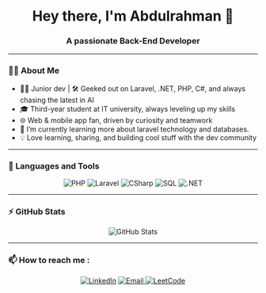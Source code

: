 <!-- Header Section -->
<h1 align="center">Hey there, I'm Abdulrahman 👋</h1>
<h3 align="center">A passionate Back-End Developer</h3>

---

<!-- About Me Section -->
### 👨‍💻 About Me
- 👨‍💻 Junior dev | 🛠️ Geeked out on Laravel, .NET, PHP, C#, and always chasing the latest in AI
- 🎓 Third-year student at IT university, always leveling up my skills
- 🌐 Web & mobile app fan, driven by curiosity and teamwork
- 🌱 I’m currently learning more about laravel technology and databases. 
- 💡 Love learning, sharing, and building cool stuff with the dev community

<!---
Abdulrahman-Ottman/Abdulrahman-Ottman is a ✨ special ✨ repository because its `README.md` (this file) appears on your GitHub profile.
You can click the Preview link to take a look at your changes.
--->


---

<!-- Languages and Tools Section -->
### 🚀 Languages and Tools
<p align="center">
    <img src="https://img.shields.io/badge/-PHP-777BB4?logo=php&logoColor=white&style=for-the-badge" alt="PHP">
    <img src="https://img.shields.io/badge/-Laravel-FF2D20?logo=laravel&logoColor=white&style=for-the-badge" alt="Laravel">
    <img src="https://img.shields.io/badge/-C%23-239120?logo=csharp&logoColor=white&style=for-the-badge" alt="CSharp">
    <img src="https://img.shields.io/badge/-SQL-CC2927?logo=microsoft-sql-server&logoColor=white&style=for-the-badge" alt="SQL">
    <img src="https://img.shields.io/badge/-.NET-512BD4?logo=dotnet&logoColor=white&style=for-the-badge" alt=".NET">
</p>

---

<!-- Stats Section -->
### ⚡ GitHub Stats
<p align="center">
    <img src="https://github-readme-stats.vercel.app/api?username=Abdulrahman-Ottman&show_icons=true&theme=radical" alt="GitHub Stats">
</p>

---

<!-- Let's Connect Section -->
### 📫 How to reach me :
<p align="center">
    <a href="https://www.linkedin.com/in/abdulrahman-othman-03a1b6330/"><img src="https://img.shields.io/badge/-LinkedIn-0A66C2?logo=linkedin&logoColor=white&style=for-the-badge" alt="LinkedIn"></a>
<a href="mailto:abdulrahman.othman.sy@gmail.com">
    <img src="https://img.shields.io/badge/-Email-D14836?logo=gmail&logoColor=white&style=for-the-badge" alt="Email">
</a>
<a href="https://leetcode.com/u/Abdulrahman-othman"><img src="https://img.shields.io/badge/-LeetCode-FFA116?logo=leetcode&logoColor=black&style=for-the-badge" alt="LeetCode"></a>
</p>
